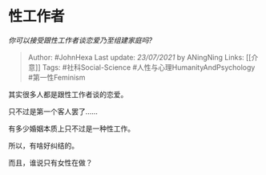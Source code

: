 # 性工作者
*你可以接受跟性工作者谈恋爱乃至组建家庭吗?*

> Author: #JohnHexa
Last update: *23/07/2021* by ANingNing
Links: [[介意]]
Tags: #社科Social-Science #人性与心理HumanityAndPsychology #第一性Feminism 

 
其实很多人都是跟性工作者谈的恋爱。

只不过是第一个客人罢了……

有多少婚姻本质上只不过是一种性工作。

所以，有啥好纠结的。

  


而且，谁说只有女性在做？



